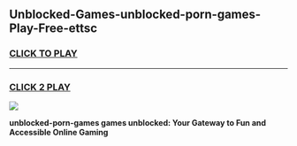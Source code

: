 
## Unblocked-Games-unblocked-porn-games-Play-Free-ettsc
<h3>
<a href="https://premium76.site?title=unblocked-porn-games&ref=18A">CLICK TO PLAY</a></h3>
<hr>

<h3>
<a href="https://premium76.site?title=unblocked-porn-games&ref=18A">CLICK 2 PLAY</a>
  
</h3>

<a href="https://premium76.site?title=unblocked-porn-games&ref=18A"><img src="https://clearcache.store/games.png"></a>


**unblocked-porn-games games unblocked: Your Gateway to Fun and Accessible Online Gaming**
